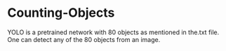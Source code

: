 # Counting-Objects
YOLO is a pretrained network with 80 objects as mentioned in the.txt file. One can detect any of the 80 objects from an image.
